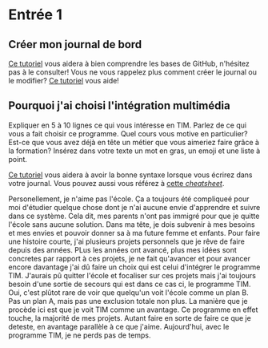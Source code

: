 # Entrée 1
## Créer mon journal de bord
[Ce tutoriel](https://guides.github.com/activities/hello-world/) vous aidera à bien comprendre les bases de GitHub, n'hésitez pas à le consulter!
Vous ne vous rappelez plus comment créer le journal ou le modifier? [Ce tutoriel](https://youtu.be/lX3bpuLK_Sg) vous aide! 

## Pourquoi j'ai choisi l'intégration multimédia
Expliquer en 5 à 10 lignes ce qui vous intéresse en TIM. Parlez de ce qui vous a fait choisir ce programme. Quel cours vous motive en particulier? Est-ce que vous avez déjà en tête un métier que vous aimeriez faire grâce à la formation? Insérez dans votre texte un mot en gras, un emoji et une liste à point. 

[Ce tutoriel](https://guides.github.com/features/mastering-markdown/) vous aidera à avoir la bonne syntaxe lorsque vous écrirez dans votre journal. Vous pouvez aussi vous référez à [cette *cheatsheet*](https://github.com/tchapi/markdown-cheatsheet/blob/master/README.md). 

Personellement, je n'aime pas l'école. Ça a toujours été compliqueé pour moi d'étudier quelque chose dont je n'ai aucune envie d'apprendre et suivre dans ce système. Cela dit, mes parents n'ont pas immigré pour que je quitte l'école sans aucune solution. Dans ma tête, je dois subvenir à mes besoins et mes envies et pouvoir donner sa à ma future femme et enfants. Pour faire une histoire courte, j'ai plusieurs projets personnels que je rêve de faire depuis des années. PLus les années ont avancé, plus mes idées sont concretes par rapport à ces projets, je ne fait qu'avancer et pour avancer encore davantage j'ai dû faire un choix qui est celui d'intégrer le programme TIM. J'aurais pû quitter l'école et focaliser sur ces projets mais j'ai toujours besoin d'une sortie de secours qui est dans ce cas ci, le programme TIM. Oui, c'est plûtot rare de voir que quelqu'un voit l'école comme un plan B. Pas un plan A, mais pas une exclusion totale non plus. La manière que je procède ici est que je voit TIM comme un avantage. Ce programme en effet touche, la majorité de mes projets. Autant faire en sorte de faire ce que je deteste, en avantage parallèle à ce que j'aime. Aujourd'hui, avec le programme TIM, je ne perds pas de temps. 

